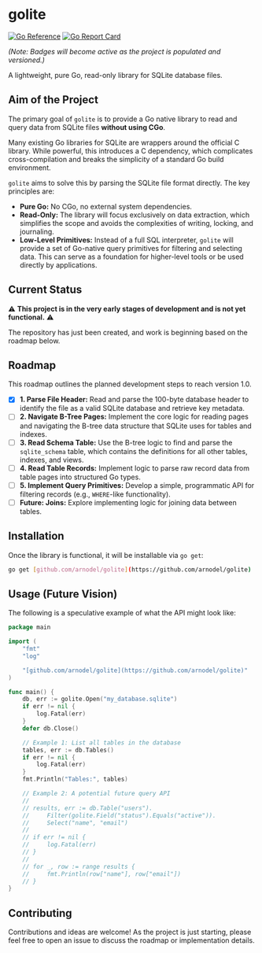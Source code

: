 # golite

[![Go Reference](https://pkg.go.dev/badge/github.com/arnodel/golite.svg)](https://pkg.go.dev/github.com/arnodel/golite)
[![Go Report Card](https://goreportcard.com/badge/github.com/arnodel/golite)](https://goreportcard.com/report/github.com/arnodel/golite)

*(Note: Badges will become active as the project is populated and versioned.)*

A lightweight, pure Go, read-only library for SQLite database files.

## Aim of the Project

The primary goal of `golite` is to provide a Go native library to read and query data from SQLite files **without using CGo**.

Many existing Go libraries for SQLite are wrappers around the official C library. While powerful, this introduces a C dependency, which complicates cross-compilation and breaks the simplicity of a standard Go build environment.

`golite` aims to solve this by parsing the SQLite file format directly. The key principles are:
- **Pure Go:** No CGo, no external system dependencies.
- **Read-Only:** The library will focus exclusively on data extraction, which simplifies the scope and avoids the complexities of writing, locking, and journaling.
- **Low-Level Primitives:** Instead of a full SQL interpreter, `golite` will provide a set of Go-native query primitives for filtering and selecting data. This can serve as a foundation for higher-level tools or be used directly by applications.

## Current Status

⚠️ **This project is in the very early stages of development and is not yet functional.** ⚠️

The repository has just been created, and work is beginning based on the roadmap below.

## Roadmap

This roadmap outlines the planned development steps to reach version 1.0.

-   [x] **1. Parse File Header:** Read and parse the 100-byte database header to identify the file as a valid SQLite database and retrieve key metadata.
-   [ ] **2. Navigate B-Tree Pages:** Implement the core logic for reading pages and navigating the B-tree data structure that SQLite uses for tables and indexes.
-   [ ] **3. Read Schema Table:** Use the B-tree logic to find and parse the `sqlite_schema` table, which contains the definitions for all other tables, indexes, and views.
-   [ ] **4. Read Table Records:** Implement logic to parse raw record data from table pages into structured Go types.
-   [ ] **5. Implement Query Primitives:** Develop a simple, programmatic API for filtering records (e.g., `WHERE`-like functionality).
-   [ ] **Future: Joins:** Explore implementing logic for joining data between tables.

## Installation

Once the library is functional, it will be installable via `go get`:
```sh
go get [github.com/arnodel/golite](https://github.com/arnodel/golite)
```

## Usage (Future Vision)

The following is a speculative example of what the API might look like:

```go
package main

import (
    "fmt"
    "log"

    "[github.com/arnodel/golite](https://github.com/arnodel/golite)"
)

func main() {
    db, err := golite.Open("my_database.sqlite")
    if err != nil {
        log.Fatal(err)
    }
    defer db.Close()

    // Example 1: List all tables in the database
    tables, err := db.Tables()
    if err != nil {
        log.Fatal(err)
    }
    fmt.Println("Tables:", tables)

    // Example 2: A potential future query API
    //
    // results, err := db.Table("users").
    //     Filter(golite.Field("status").Equals("active")).
    //     Select("name", "email")
    //
    // if err != nil {
    //     log.Fatal(err)
    // }
    //
    // for _, row := range results {
    //     fmt.Println(row["name"], row["email"])
    // }
}
```

## Contributing

Contributions and ideas are welcome! As the project is just starting, please feel free to open an issue to discuss the roadmap or implementation details.

